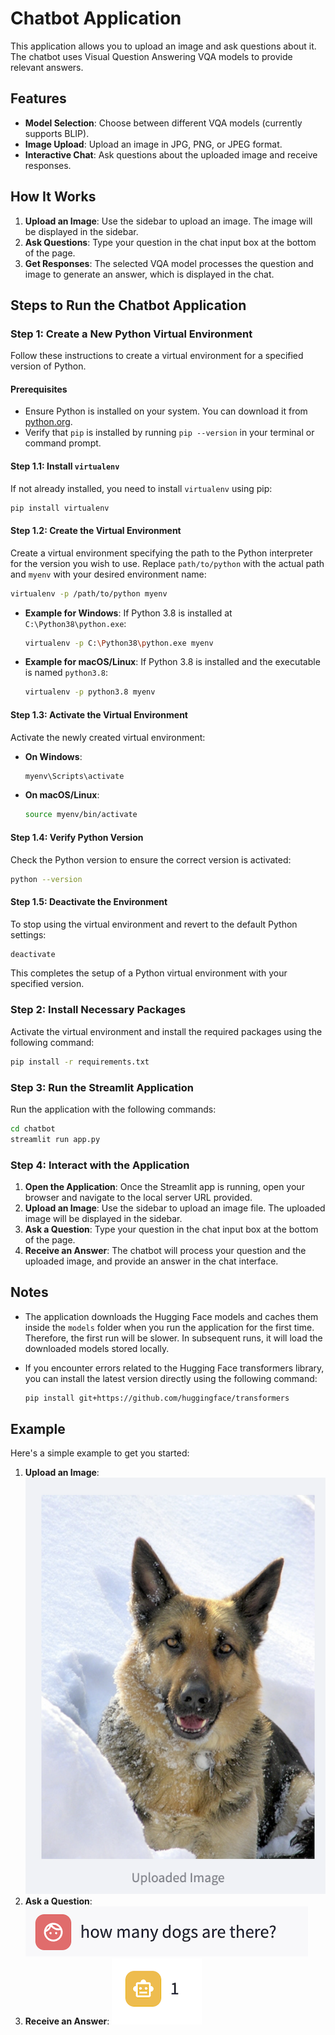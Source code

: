 # Chatbot Application

This application allows you to upload an image and ask questions about it. The chatbot uses Visual Question Answering VQA models to provide relevant answers.

## Features

- **Model Selection**: Choose between different VQA models (currently supports BLIP).
- **Image Upload**: Upload an image in JPG, PNG, or JPEG format.
- **Interactive Chat**: Ask questions about the uploaded image and receive responses.

## How It Works

1. **Upload an Image**: Use the sidebar to upload an image. The image will be displayed in the sidebar.
2. **Ask Questions**: Type your question in the chat input box at the bottom of the page.
3. **Get Responses**: The selected VQA model processes the question and image to generate an answer, which is displayed in the chat.

## Steps to Run the Chatbot Application

### Step 1: Create a New Python Virtual Environment

Follow these instructions to create a virtual environment for a specified version of Python.

#### Prerequisites

- Ensure Python is installed on your system. You can download it from [python.org](https://www.python.org/downloads/).
- Verify that `pip` is installed by running `pip --version` in your terminal or command prompt.

#### Step 1.1: Install `virtualenv`

If not already installed, you need to install `virtualenv` using pip:

```bash
pip install virtualenv
```

#### Step 1.2: Create the Virtual Environment

Create a virtual environment specifying the path to the Python interpreter for the version you wish to use. Replace `path/to/python` with the actual path and `myenv` with your desired environment name:

```bash
virtualenv -p /path/to/python myenv
```

- **Example for Windows**: If Python 3.8 is installed at `C:\Python38\python.exe`:

  ```bash
  virtualenv -p C:\Python38\python.exe myenv
  ```

- **Example for macOS/Linux**: If Python 3.8 is installed and the executable is named `python3.8`:

  ```bash
  virtualenv -p python3.8 myenv
  ```

#### Step 1.3: Activate the Virtual Environment

Activate the newly created virtual environment:

- **On Windows**:

  ```bash
  myenv\Scripts\activate
  ```

- **On macOS/Linux**:

  ```bash
  source myenv/bin/activate
  ```

#### Step 1.4: Verify Python Version

Check the Python version to ensure the correct version is activated:

```bash
python --version
```

#### Step 1.5: Deactivate the Environment

To stop using the virtual environment and revert to the default Python settings:

```bash
deactivate
```

This completes the setup of a Python virtual environment with your specified version.

### Step 2: Install Necessary Packages

Activate the virtual environment and install the required packages using the following command:

```bash
pip install -r requirements.txt
```

### Step 3: Run the Streamlit Application

Run the application with the following commands:

```bash
cd chatbot
streamlit run app.py
```

### Step 4: Interact with the Application

1. **Open the Application**: Once the Streamlit app is running, open your browser and navigate to the local server URL provided.
2. **Upload an Image**: Use the sidebar to upload an image file. The uploaded image will be displayed in the sidebar.
3. **Ask a Question**: Type your question in the chat input box at the bottom of the page.
4. **Receive an Answer**: The chatbot will process your question and the uploaded image, and provide an answer in the chat interface.

## Notes

- The application downloads the Hugging Face models and caches them inside the `models` folder when you run the application for the first time. Therefore, the first run will be slower. In subsequent runs, it will load the downloaded models stored locally.
- If you encounter errors related to the Hugging Face transformers library, you can install the latest version directly using the following command:

  ```bash
  pip install git+https://github.com/huggingface/transformers
  ```


## Example

Here's a simple example to get you started:

1. **Upload an Image**:
   ![Upload Image](./images/screenshot1.png)
2. **Ask a Question**:
   ![Ask Question](./images/screenshot2.png)
3. **Receive an Answer**:
   ![Receive Answer](./images/screenshot3.png)
